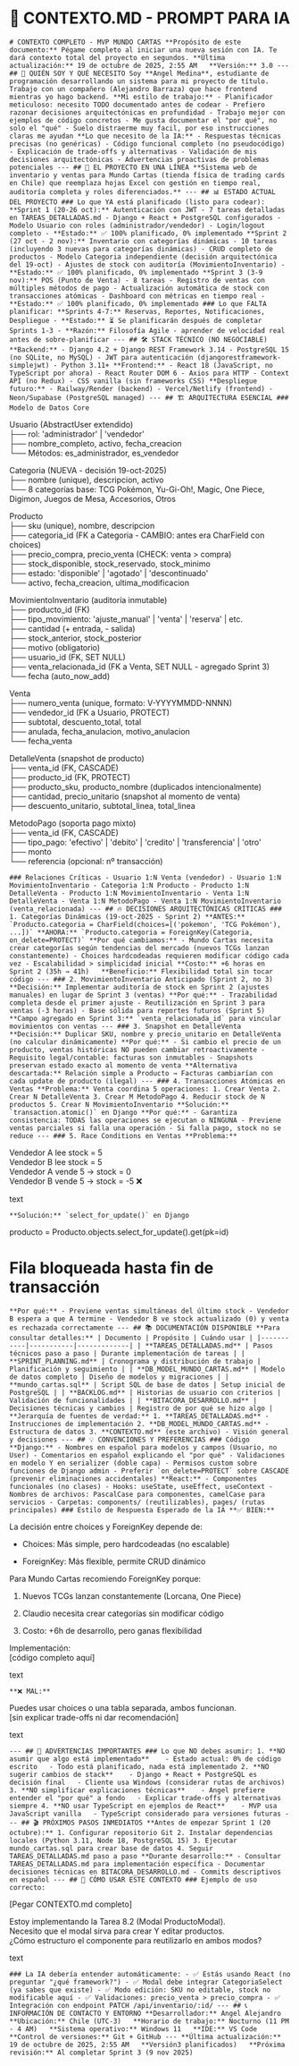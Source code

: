 

# 📄 CONTEXTO.MD - PROMPT PARA IA



`# CONTEXTO COMPLETO - MVP MUNDO CARTAS **Propósito de este documento:** Pégame completo al iniciar una nueva sesión con IA. Te dará contexto total del proyecto en segundos. **Última actualización:** 19 de octubre de 2025, 2:55 AM   **Versión:** 3.0 --- ## 🎯 QUIÉN SOY Y QUÉ NECESITO Soy **Angel Medina**, estudiante de programación desarrollando un sistema para mi proyecto de título. Trabajo con un compañero (Alejandro Barraza) que hace frontend mientras yo hago backend. **Mi estilo de trabajo:** - Planificador meticuloso: necesito TODO documentado antes de codear - Prefiero razonar decisiones arquitectónicas en profundidad - Trabajo mejor con ejemplos de código concretos - Me gusta documentar el "por qué", no solo el "qué" - Suelo distraerme muy facil, por eso instrucciones claras me ayudan **Lo que necesito de la IA:** - Respuestas técnicas precisas (no genéricas) - Código funcional completo (no pseudocódigo) - Explicación de trade-offs y alternativas - Validación de mis decisiones arquitectónicas - Advertencias proactivas de problemas potenciales --- ## 🏢 EL PROYECTO EN UNA LÍNEA **Sistema web de inventario y ventas para Mundo Cartas (tienda física de trading cards en Chile) que reemplaza hojas Excel con gestión en tiempo real, auditoría completa y roles diferenciados.** --- ## 📊 ESTADO ACTUAL DEL PROYECTO ### Lo que YA está planificado (listo para codear): **Sprint 1 (20-26 oct):** Autenticación con JWT - 7 tareas detalladas en TAREAS_DETALLADAS.md - Django + React + PostgreSQL configurados - Modelo Usuario con roles (administrador/vendedor) - Login/logout completo - **Estado:** ✅ 100% planificado, 0% implementado **Sprint 2 (27 oct - 2 nov):** Inventario con categorías dinámicas - 10 tareas (incluyendo 3 nuevas para categorías dinámicas) - CRUD completo de productos - Modelo Categoria independiente (decisión arquitectónica del 19-oct) - Ajustes de stock con auditoría (MovimientoInventario) - **Estado:** ✅ 100% planificado, 0% implementado **Sprint 3 (3-9 nov):** POS (Punto de Venta) - 8 tareas - Registro de ventas con múltiples métodos de pago - Actualización automática de stock con transacciones atómicas - Dashboard con métricas en tiempo real - **Estado:** ✅ 100% planificado, 0% implementado ### Lo que FALTA planificar: **Sprints 4-7:** Reservas, Reportes, Notificaciones, Despliegue - **Estado:** ⏳ Se planificarán después de completar Sprints 1-3 - **Razón:** Filosofía Agile - aprender de velocidad real antes de sobre-planificar --- ## 🛠️ STACK TÉCNICO (NO NEGOCIABLE) **Backend:** - Django 4.2 + Django REST Framework 3.14 - PostgreSQL 15 (no SQLite, no MySQL) - JWT para autenticación (djangorestframework-simplejwt) - Python 3.11+ **Frontend:** - React 18 (JavaScript, no TypeScript por ahora) - React Router DOM 6 - Axios para HTTP - Context API (no Redux) - CSS vanilla (sin frameworks CSS) **Despliegue futuro:** - Railway/Render (backend) - Vercel/Netlify (frontend) - Neon/Supabase (PostgreSQL managed) --- ## 🏗️ ARQUITECTURA ESENCIAL ### Modelo de Datos Core`

Usuario (AbstractUser extendido)  
├── rol: 'administrador' | 'vendedor'  
├── nombre_completo, activo, fecha_creacion  
└── Métodos: es_administrador, es_vendedor

Categoria (NUEVA - decisión 19-oct-2025)  
├── nombre (unique), descripcion, activo  
└── 8 categorías base: TCG Pokémon, Yu-Gi-Oh!, Magic, One Piece, Digimon, Juegos de Mesa, Accesorios, Otros

Producto  
├── sku (unique), nombre, descripcion  
├── categoria_id (FK a Categoria - CAMBIO: antes era CharField con choices)  
├── precio_compra, precio_venta (CHECK: venta > compra)  
├── stock_disponible, stock_reservado, stock_minimo  
├── estado: 'disponible' | 'agotado' | 'descontinuado'  
└── activo, fecha_creacion, ultima_modificacion

MovimientoInventario (auditoría inmutable)  
├── producto_id (FK)  
├── tipo_movimiento: 'ajuste_manual' | 'venta' | 'reserva' | etc.  
├── cantidad (+ entrada, - salida)  
├── stock_anterior, stock_posterior  
├── motivo (obligatorio)  
├── usuario_id (FK, SET NULL)  
├── venta_relacionada_id (FK a Venta, SET NULL - agregado Sprint 3)  
└── fecha (auto_now_add)

Venta  
├── numero_venta (unique, formato: V-YYYYMMDD-NNNN)  
├── vendedor_id (FK a Usuario, PROTECT)  
├── subtotal, descuento_total, total  
├── anulada, fecha_anulacion, motivo_anulacion  
└── fecha_venta

DetalleVenta (snapshot de producto)  
├── venta_id (FK, CASCADE)  
├── producto_id (FK, PROTECT)  
├── producto_sku, producto_nombre (duplicados intencionalmente)  
├── cantidad, precio_unitario (snapshot al momento de venta)  
├── descuento_unitario, subtotal_linea, total_linea

MetodoPago (soporta pago mixto)  
├── venta_id (FK, CASCADE)  
├── tipo_pago: 'efectivo' | 'debito' | 'credito' | 'transferencia' | 'otro'  
├── monto  
└── referencia (opcional: nº transacción)



``### Relaciones Críticas - Usuario 1:N Venta (vendedor) - Usuario 1:N MovimientoInventario - Categoria 1:N Producto - Producto 1:N DetalleVenta - Producto 1:N MovimientoInventario - Venta 1:N DetalleVenta - Venta 1:N MetodoPago - Venta 1:N MovimientoInventario (venta_relacionada) --- ## 🔥 DECISIONES ARQUITECTÓNICAS CRÍTICAS ### 1. Categorías Dinámicas (19-oct-2025 - Sprint 2) **ANTES:** `Producto.categoria = CharField(choices=[('pokemon', 'TCG Pokémon'), ...])` **AHORA:** `Producto.categoria = ForeignKey(Categoria, on_delete=PROTECT)` **Por qué cambiamos:** - Mundo Cartas necesita crear categorías según tendencias del mercado (nuevos TCGs lanzan constantemente) - Choices hardcodeadas requieren modificar código cada vez - Escalabilidad > simplicidad inicial **Costo:** +6 horas en Sprint 2 (35h → 41h)   **Beneficio:** Flexibilidad total sin tocar código --- ### 2. MovimientoInventario Anticipado (Sprint 2, no 3) **Decisión:** Implementar auditoría de stock en Sprint 2 (ajustes manuales) en lugar de Sprint 3 (ventas) **Por qué:** - Trazabilidad completa desde el primer ajuste - Reutilización en Sprint 3 para ventas (-3 horas) - Base sólida para reportes futuros (Sprint 5) **Campo agregado en Sprint 3:** `venta_relacionada_id` para vincular movimientos con ventas --- ### 3. Snapshot en DetalleVenta **Decisión:** Duplicar SKU, nombre y precio_unitario en DetalleVenta (no calcular dinámicamente) **Por qué:** - Si cambio el precio de un producto, ventas históricas NO pueden cambiar retroactivamente - Requisito legal/contable: facturas son inmutables - Snapshots preservan estado exacto al momento de venta **Alternativa descartada:** Relación simple a Producto → Facturas cambiarían con cada update de producto (ilegal) --- ### 4. Transacciones Atómicas en Ventas **Problema:** Venta coordina 5 operaciones: 1. Crear Venta 2. Crear N DetalleVenta 3. Crear M MetodoPago 4. Reducir stock de N productos 5. Crear N MovimientoInventario **Solución:** `transaction.atomic()` en Django **Por qué:** - Garantiza consistencia: TODAS las operaciones se ejecutan o NINGUNA - Previene ventas parciales si falla una operación - Si falla pago, stock no se reduce --- ### 5. Race Conditions en Ventas **Problema:**``

Vendedor A lee stock = 5  
Vendedor B lee stock = 5  
Vendedor A vende 5 → stock = 0  
Vendedor B vende 5 → stock = -5 ❌

text

``**Solución:** `select_for_update()` en Django``

producto = Producto.objects.select_for_update().get(pk=id)

# Fila bloqueada hasta fin de transacción



``**Por qué:** - Previene ventas simultáneas del último stock - Vendedor B espera a que A termine - Vendedor B ve stock actualizado (0) y venta es rechazada correctamente --- ## 📚 DOCUMENTACIÓN DISPONIBLE **Para consultar detalles:** | Documento | Propósito | Cuándo usar | |-----------|-----------|-------------| | **TAREAS_DETALLADAS.md** | Pasos técnicos paso a paso | Durante implementación de tareas | | **SPRINT_PLANNING.md** | Cronograma y distribución de trabajo | Planificación y seguimiento | | **DB_MODEL_MUNDO_CARTAS.md** | Modelo de datos completo | Diseño de modelos y migraciones | | **mundo_cartas.sql** | Script SQL de base de datos | Setup inicial de PostgreSQL | | **BACKLOG.md** | Historias de usuario con criterios | Validación de funcionalidades | | **BITACORA_DESARROLLO.md** | Decisiones técnicas y cambios | Registro de por qué se hizo algo | **Jerarquía de fuentes de verdad:** 1. **TAREAS_DETALLADAS.md** - Instrucciones de implementación 2. **DB_MODEL_MUNDO_CARTAS.md** - Estructura de datos 3. **CONTEXTO.md** (este archivo) - Visión general y decisiones --- ## 💡 CONVENCIONES Y PREFERENCIAS ### Código **Django:** - Nombres en español para modelos y campos (Usuario, no User) - Comentarios en español explicando el "por qué" - Validaciones en modelo Y en serializer (doble capa) - Permisos custom sobre funciones de Django admin - Preferir `on_delete=PROTECT` sobre CASCADE (prevenir eliminaciones accidentales) **React:** - Componentes funcionales (no clases) - Hooks: useState, useEffect, useContext - Nombres de archivos: PascalCase para componentes, camelCase para servicios - Carpetas: components/ (reutilizables), pages/ (rutas principales) ### Estilo de Respuesta Esperado de la IA **✅ BIEN:**``

La decisión entre choices y ForeignKey depende de:

- Choices: Más simple, pero hardcodeadas (no escalable)

- ForeignKey: Más flexible, permite CRUD dinámico

Para Mundo Cartas recomiendo ForeignKey porque:

1. Nuevos TCGs lanzan constantemente (Lorcana, One Piece)

2. Claudio necesita crear categorías sin modificar código

3. Costo: +6h de desarrollo, pero ganas flexibilidad

Implementación:  
[código completo aquí]

text

`**❌ MAL:**`

Puedes usar choices o una tabla separada, ambos funcionan.  
[sin explicar trade-offs ni dar recomendación]

text

`--- ## 🚨 ADVERTENCIAS IMPORTANTES ### Lo que NO debes asumir: 1. **NO asumir que algo está implementado**    - Estado actual: 0% de código escrito   - Todo está planificado, nada está implementado 2. **NO sugerir cambios de stack**    - Django + React + PostgreSQL es decisión final   - Cliente usa Windows (considerar rutas de archivos) 3. **NO simplificar explicaciones técnicas**    - Angel prefiere entender el "por qué" a fondo   - Explicar trade-offs y alternativas siempre 4. **NO usar TypeScript en ejemplos de React**    - MVP usa JavaScript vanilla   - TypeScript considerado para versiones futuras --- ## 🎬 PRÓXIMOS PASOS INMEDIATOS **Antes de empezar Sprint 1 (20 octubre):** 1. Configurar repositorio Git 2. Instalar dependencias locales (Python 3.11, Node 18, PostgreSQL 15) 3. Ejecutar mundo_cartas.sql para crear base de datos 4. Seguir TAREAS_DETALLADAS.md paso a paso **Durante desarrollo:** - Consultar TAREAS_DETALLADAS.md para implementación específica - Documentar decisiones técnicas en BITACORA_DESARROLLO.md - Commits descriptivos en español --- ## 🔄 CÓMO USAR ESTE CONTEXTO ### Ejemplo de uso correcto:`

[Pegar CONTEXTO.md completo]

Estoy implementando la Tarea 8.2 (Modal ProductoModal).  
Necesito que el modal sirva para crear Y editar productos.  
¿Cómo estructuro el componente para reutilizarlo en ambos modos?

text

`### La IA debería entender automáticamente: - ✅ Estás usando React (no preguntar "¿qué framework?") - ✅ Modal debe integrar CategoriaSelect (ya sabes que existe) - ✅ Modo edición: SKU no editable, stock no modificable aquí - ✅ Validaciones: precio_venta > precio_compra - ✅ Integración con endpoint PATCH /api/inventario/:id/ --- ## 📞 INFORMACIÓN DE CONTACTO Y ENTORNO **Desarrollador:** Angel Alejandro   **Ubicación:** Chile (UTC-3)   **Horario de trabajo:** Nocturno (11 PM - 4 AM)   **Sistema operativo:** Windows 11   **IDE:** VS Code   **Control de versiones:** Git + GitHub --- **Última actualización:** 19 de octubre de 2025, 2:55 AM   **Versión3 planificados)   **Próxima revisión:** Al completar Sprint 3 (9 nov 2025)`


